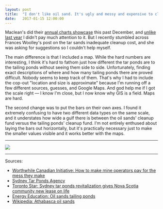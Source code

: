 ```yaml
---
layout: post
title:  "I don't like oil sand. It's ugly and messy and expensive to clean up."
date:   2017-01-15 12:00:00
---
```


Maclean's did their [annual charts showcase](http://www.macleans.ca/economy/economicanalysis/75-charts-every-canadian-should-watch-in-2017/) this past December, and [unlike last year](http://3pats.ca/2015/12/13/financial-safety.html) I didn't pay much attention to it. But I recently stumbled across Frances Woolley's post on the tar sands inadequate cleanup cost, and she was asking for suggestions so I couldn't help myself.

The main difference is that I included a map. While the hard numbers are interesting, I think it's hard to fathom just how different the tar ponds are to the tailing ponds without seeing them side to side. Unfortunately, finding exact descriptions of where and how many tailing ponds there are proved difficult. Nobody seems to keep track of them. That's why I had to include the cop-out "location and size is approximate" because I'm running off a few different sources, guesses, and Google Maps. And god help me if I got the scale right — I know I'm close, but I now know why GIS is a field. Maps are hard.

The second change was to put the bars on their own axes. I found it extremely confusing to have two different data types on the same scale, and it understates how wide a gulf there is between the oil sands' cleanup fund versus the tailing ponds' cleanup fund. I'm not entirely enthused about laying the bars out horizontally, but it's practically necessary just to make the smaller values visible and it works better with the maps.

* * *

<img src ="{{ site.baseurl }}/img/2017/01/oilsands.jpg" />

* * *

Sources: 

- [Worthwhile Canadian Initiative: How to make mine operators pay for the mess they make](http://worthwhile.typepad.com/worthwhile_canadian_initi/2016/12/saving-albertas-future.html)
- [Sydney Tar Ponds Agency](http://www.tarpondscleanup.ca)
- [Toronto Star: Sydney tar ponds revitalization gives Nova Scotia community new lease on life](https://www.thestar.com/news/canada/2012/04/29/sydney_tar_ponds_revitalization_gives_nova_scotia_community_new_lease_on_life.html)
- [Energy Education: Oil sands tailing ponds](http://energyeducation.ca/encyclopedia/Oil_sands_tailings_ponds)
- [Wikipedia: Athabasca oil sands](https://en.wikipedia.org/wiki/Athabasca_oil_sands)
